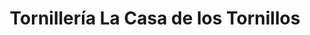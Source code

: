 ---
title: "Tornillería La Casa de los Tornillos"
url: /caracas/tornilleria-la-casa-de-los-tornillos/
shop: Eisenwaren
---